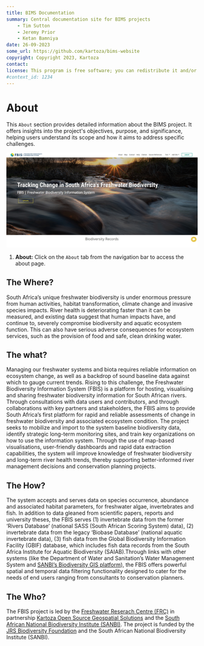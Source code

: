 ```yaml
---
title: BIMS Documentation
summary: Central documentation site for BIMS projects
    - Tim Sutton
    - Jeremy Prior
    - Ketan Bamniya
date: 26-09-2023
some_url: https://github.com/kartoza/bims-website
copyright: Copyright 2023, Kartoza
contact: 
license: This program is free software; you can redistribute it and/or modify it under the terms of the GNU Affero General Public License as published by the Free Software Foundation; either version 3 of the License, or (at your option) any later version.
#context_id: 1234
---
```


# About

This `About` section provides detailed information about the BIMS project. It offers insights into the project's objectives, purpose, and significance, helping users understand its scope and how it aims to address specific challenges. 

[![Home Page](./img/about-img-1.png)](./img/about-img-1.png)

1. **About:** Click on the `About` tab from the navigation bar to access the about page.

## The Where?

South Africa’s unique freshwater biodiversity is under enormous pressure from human activities, habitat transformation, climate change and invasive species impacts. River health is deteriorating faster than it can be measured, and existing data suggest that human impacts have, and continue to, severely compromise biodiversity and aquatic ecosystem function. This can also have serious adverse consequences for ecosystem services, such as the provision of food and safe, clean drinking water.

## The what?

Managing our freshwater systems and biota requires reliable information on ecosystem change, as well as a backdrop of sound baseline data against which to gauge current trends. Rising to this challenge, the Freshwater Biodiversity Information System (FBIS) is a platform for hosting, visualising and sharing freshwater biodiversity information for South African rivers. Through consultations with data users and contributors, and through collaborations with key partners and stakeholders, the FBIS aims to provide South Africa’s first platform for rapid and reliable assessments of change in freshwater biodiversity and associated ecosystem condition. The project seeks to mobilize and import to the system baseline biodiversity data, identify strategic long-term monitoring sites, and train key organizations on how to use the information system. Through the use of map-based visualisations, user-friendly dashboards and rapid data extraction capabilities, the system will improve knowledge of freshwater biodiversity and long-term river health trends, thereby supporting better-informed river management decisions and conservation planning projects.

## The How?

The system accepts and serves data on species occurrence, abundance and associated habitat parameters, for freshwater algae, invertebrates and fish. In addition to data gleaned from scientific papers, reports and university theses, the FBIS serves (1) invertebrate data from the former ‘Rivers Database’ (national SASS (South African Scoring System) data), (2) invertebrate data from the legacy ‘Biobase Database’ (national aquatic invertebrate data), (3) fish data from the Global Biodiversity Information Facility (GBIF) database, which includes fish data records from the South Africa Institute for Aquatic Biodiversity (SAIAB).​​​​​​Through links with other systems (like the Department of Water and Sanitation’s Water Management System and [SANBI’s Biodiversity GIS platform](https://bgis.sanbi.org/)), the FBIS offers powerful spatial and temporal data filtering functionality designed to cater for the needs of end users ranging from consultants to conservation planners.

## The Who?

The FBIS project is led by the [Freshwater Reserach Centre (FRC)](https://www.frcsa.org.za/) in partnership [Kartoza Open Source Geospatial Solutions](https://kartoza.com/) and the [South African National Biodiversity Institute (SANBI)](https://www.sanbi.org/). The project is funded by the [JRS Biodiversity Foundation](https://jrsbiodiversity.org/) and the South African National Biodiversity Institute (SANBI).
